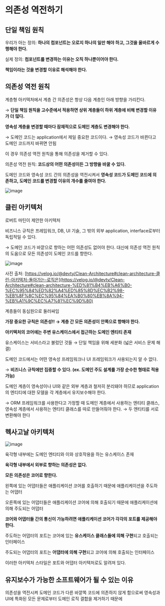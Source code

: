 # 의존성 역전하기

## 단일 책임 원칙

우리가 아는 정의: **하나의 컴포넌트는 오로지 하나의 일만 해야 하고, 그것을 올바르게 수행해야 한다.**

실제 정의: **컴포넌트를 변경하는 이유는 오직 하나뿐이어야 한다.**

**책임이라는 것을 변경할 이유로 해석해야 한다.**

## 의존성 역전 원칙

계층형 아키텍처에서 계층 간 의존성은 항상 다음 계층인 아래 방향을 가리킨다.

→ **단일 책임 원칙을 고수준에서 적용하면 상위 계층들이 하위 계층에 비해 변경할 이유가 더 많다.**

**영속성 계층을 변경할 때마다 잠재적으로 도메인 계층도 변경해야 한다.**

→ 도메인 코드는 application에서 제일 중요한 코드이다. → 영속성 코드가 바뀐다고 도메인 코드까지 바뀌면 안됨

이 경우 의존성 역전 원칙을 통해 의존성을 제거할 수 있다.

의존성 역전 원칙: **코드상의 어떤 의존성이든 그 방향을 바꿀 수 있다.**

도메인 코드와 영속성 코드 간의 의존성을 역전시켜서 **영속성 코드가 도메인 코드에 의존하고, 도메인 코드를 변경할 이유의 개수를 줄여야 한다.**

![image](https://github.com/ZI-won-ZONE-ha/CS_JONGJIBU/assets/88527476/7f2b8496-355a-476d-919f-166ccc068f4a)

## 클린 아키텍처

로버트 마틴이 제안한 아키텍처

비즈니스 규칙은 프레임워크, DB, UI 기술, 그 밖의 외부 application, interface로부터 독립적일 수 있다.

→ 도메인 코드가 바깥으로 향하는 어떤 의존성도 없어야 한다. 대신에 의존성 역전 원칙의 도움으로 모든 의존성이 도메인 코드를 향한다.

![image](https://github.com/ZI-won-ZONE-ha/CS_JONGJIBU/assets/88527476/933a0bf7-4136-49c4-8054-025e003e2db5)

사진 출처: [https://velog.io/@devty/Clean-Architecture#clean-architecture-클린-아키텍처-돌아가는-로직은](https://velog.io/@devty/Clean-Architecture#clean-architecture-%ED%81%B4%EB%A6%B0-%EC%95%84%ED%82%A4%ED%85%8D%EC%B2%98-%EB%8F%8C%EC%95%84%EA%B0%80%EB%8A%94-%EB%A1%9C%EC%A7%81%EC%9D%80) 

계층들이 동심원으로 둘러싸임

**가장 중요한 규칙은 의존성!! → 계층 간 모든 의존성이 안쪽으로 향해야 한다.**

**아키텍처의 코어에는 주변 유스케이스에서 접근하는 도메인 엔티티 존재**

유스케이스는 서비스라고 불렀던 것들 → 단일 책임을 위해 세분화 (넓은 서비스 문제 해결)

도메인 코드에서는 어떤 영속성 프레임워크나 UI 프레임워크가 사용되는지 알 수 없다.

→ **비즈니스 규칙에만 집중할 수 있다. (ex. 도메인 주도 설계를 가장 순수한 형태로 적용 가능)**

도메인 계층이 영속성이나 UI와 같은 외부 계층과 철저히 분리돼야 하므로 application의 엔티티에 대한 모델을 각 계층에서 유지보수해야 한다.

→ ORM 프레임워크를 사용한다고 가정할 때 도메인 계층에서 사용하는 엔티티 클래스, 영속성 계층에서 사용하는 엔티티 클래스를 따로 만들어줘야 한다. → 두 엔티티를 서로 변환해야 한다

## 헥사고날 아키텍처

![image](https://github.com/ZI-won-ZONE-ha/CS_JONGJIBU/assets/88527476/649d8894-ebd5-4860-8c98-a2b1a84f11f8)

육각형 내부에는 도메인 엔티티와 이와 상호작용을 하는 유스케이스 존재

**육각형 내부에서 외부로 향하는 의존성은 없다.**

**모든 의존성은 코어로 향한다.**

왼쪽에 있는 어댑터들은 애플리케이션 코어를 호출하기 때문에 애플리케이션을 주도하는 어댑터

오른쪽에 있는 어댑터들은 애플리케이션 코어에 의해 호출되기 때문에 애플리케이션에 의해 주도되는 어댑터

**코어와 어댑터들 간의 통신이 가능하려면 애플리케이션 코어가 각각의 포트를 제공해야 한다.**

주도하는 어댑터의 포트는 코어에 있는 **유스케이스 클래스들에 의해 구현**되고 호출되는 인터페이스

주도되는 어댑터의 포트는 **어댑터에 의해 구현**되고 코어에 의해 호출되는 인터페이스

이러한 아키텍처 스타일은 포트와 어댑터 아키텍처로도 알려져 있다.

## 유지보수가 가능한 소프트웨어가 될 수 있는 이유

의존성을 역전시켜 도메인 코드가 다른 바깥쪽 코드에 의존하지 않게 함으로써 영속성과 UI에 특화된 모든 문제로부터 도메인 로직 결합을 제거하기 때문에

